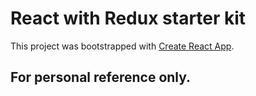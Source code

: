 # React with Redux starter kit

This project was bootstrapped with [Create React App](https://github.com/facebookincubator/create-react-app).

## For personal reference only.
